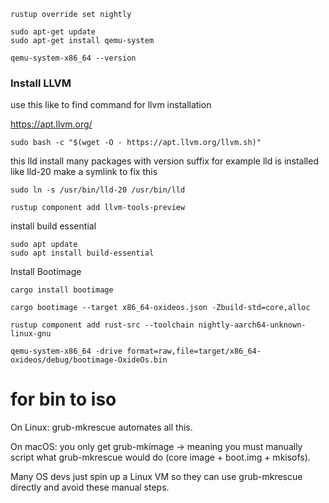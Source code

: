 ```
rustup override set nightly
```
```
sudo apt-get update
sudo apt-get install qemu-system
```

```
qemu-system-x86_64 --version
```
### Install LLVM
use this like to find command for llvm installation

https://apt.llvm.org/

```
sudo bash -c "$(wget -O - https://apt.llvm.org/llvm.sh)"

```

this lld install many packages with version suffix for example lld is installed like
lld-20
make a symlink to fix this

```
sudo ln -s /usr/bin/lld-20 /usr/bin/lld
```


```
rustup component add llvm-tools-preview
```

install build essential

```
sudo apt update
sudo apt install build-essential

```
Install Bootimage

```
cargo install bootimage
```

```
cargo bootimage --target x86_64-oxideos.json -Zbuild-std=core,alloc
```

```
rustup component add rust-src --toolchain nightly-aarch64-unknown-linux-gnu
```

```
qemu-system-x86_64 -drive format=raw,file=target/x86_64-oxideos/debug/bootimage-OxideOs.bin
```

# for bin to iso

On Linux: grub-mkrescue automates all this.

On macOS: you only get grub-mkimage → meaning you must manually script what grub-mkrescue would do (core image + boot.img + mkisofs).

Many OS devs just spin up a Linux VM so they can use grub-mkrescue directly and avoid these manual steps.

